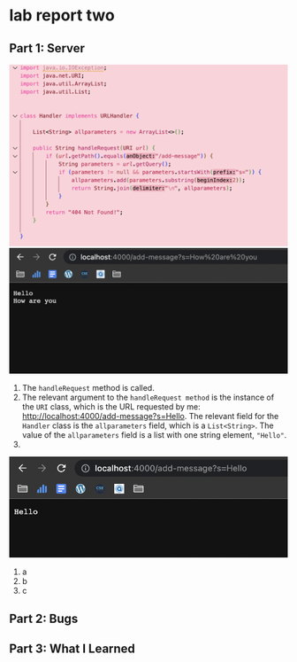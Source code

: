 # lab report two

## Part 1: Server
![Image](a.png)
![Image](b.png)
1. The `handleRequest` method is called. 
2. The relevant argument to the `handleRequest method` is the instance of the `URI` class, which is the URL requested by me: [http://localhost:4000/add-message?s=Hello](http://localhost:4000/add-message?s=Hello). The relevant field for the `Handler` class is the `allparameters` field, which is a `List<String>`. The value of the `allparameters` field is a list with one string element, `"Hello"`.
3. 

![Image](c.png)
1. a
2. b
3. c

## Part 2: Bugs

## Part 3: What I Learned 
